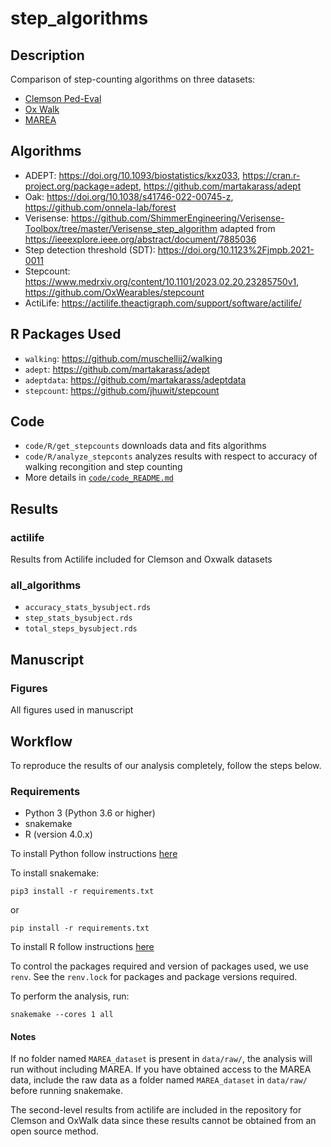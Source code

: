 # step_algorithms

## Description 
Comparison of step-counting algorithms on three datasets:

+ [Clemson Ped-Eval](https://cecas.clemson.edu/~ahoover/pedometer/)
+ [Ox Walk](https://ora.ox.ac.uk/objects/uuid:19d3cb34-e2b3-4177-91b6-1bad0e0163e7)
+ [MAREA](https://wiki.hh.se/caisr/index.php/Gait_database)

## Algorithms 

+ ADEPT: https://doi.org/10.1093/biostatistics/kxz033, https://cran.r-project.org/package=adept, https://github.com/martakarass/adept
+ Oak: https://doi.org/10.1038/s41746-022-00745-z, https://github.com/onnela-lab/forest
+ Verisense: https://github.com/ShimmerEngineering/Verisense-Toolbox/tree/master/Verisense_step_algorithm adapted from https://ieeexplore.ieee.org/abstract/document/7885036
+ Step detection threshold (SDT): https://doi.org/10.1123%2Fjmpb.2021-0011
+ Stepcount: https://www.medrxiv.org/content/10.1101/2023.02.20.23285750v1, https://github.com/OxWearables/stepcount
+ ActiLife: https://actilife.theactigraph.com/support/software/actilife/


## R Packages Used

* `walking`: https://github.com/muschellij2/walking
* `adept`: https://github.com/martakarass/adept
* `adeptdata`: https://github.com/martakarass/adeptdata
* `stepcount`: https://github.com/jhuwit/stepcount


## Code 

+ `code/R/get_stepcounts` downloads data and fits algorithms 
+ `code/R/analyze_stepconts` analyzes results with respect to accuracy of walking recongition and step counting
+ More details in [`code/code_README.md`](https://github.com/lilykoff/step_algorithms/blob/main/code/code_README.md)

## Results
### actilife
Results from Actilife included for Clemson and Oxwalk datasets 
### all_algorithms 
+ `accuracy_stats_bysubject.rds`
+ `step_stats_bysubject.rds`
+ `total_steps_bysubject.rds`

## Manuscript

### Figures
All figures used in manuscript 


## Workflow 

To reproduce the results of our analysis completely, follow the steps below. 


### Requirements 
+ Python 3 (Python 3.6 or higher)
+ snakemake 
+ R (version 4.0.x)

To install Python follow instructions [here](https://docs.anaconda.com/free/anaconda/install/index.html)

To install snakemake: 

```
pip3 install -r requirements.txt
```
or 
```
pip install -r requirements.txt
```

To install R follow instructions [here](https://rstudio-education.github.io/hopr/starting.html)

To control the packages required and version of packages used, we use `renv`. See the `renv.lock` for packages and package versions required. 

To perform the analysis, run: 
```
snakemake --cores 1 all
```

#### Notes

If no folder named `MAREA_dataset` is present in `data/raw/`, the analysis will run without including MAREA. If you have obtained access to the MAREA data, include the raw data as a folder named `MAREA_dataset` in `data/raw/` before running snakemake. 

The second-level results from actilife are included in the repository for Clemson and OxWalk data since these results cannot be obtained from an open source method. 
